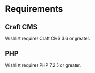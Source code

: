 # Requirements

## Craft CMS
Wishlist requires Craft CMS 3.6 or greater.

## PHP
Wishlist requires PHP 7.2.5 or greater.
